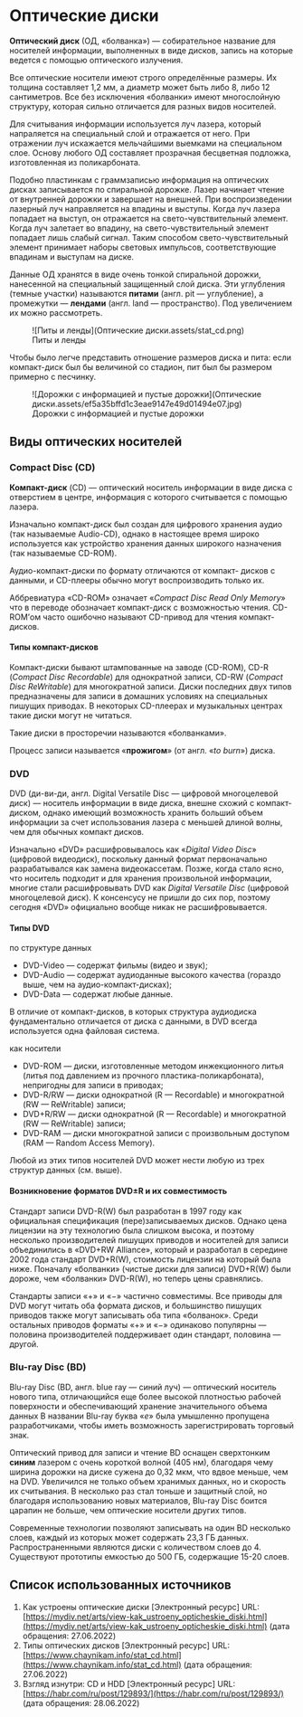 # Оптические диски

**Оптический диск** (ОД, «болванка») — собирательное название для носителей информации, выполненных в виде дисков, запись на которые ведется с помощью оптического излучения. 

Все оптические носители имеют строго определённые размеры. Их толщина составляет 1,2 мм, а диаметр может быть либо 8, либо 12 сантиметров. Все без исключения «болванки» имеют многослойную структуру, которая сильно отличается для разных видов носителей.

Для считывания информации используется луч лазера, который напраляется на специальный слой и отражается от него. При отражении луч искажается мельчайшими выемками на специальном слое. Основу любого ОД составляет прозрачная бесцветная подложка, изготовленная из поликарбоната. 

Подобно пластинкам с граммзаписью информация на оптических дисках записывается по спиральной дорожке. Лазер начинает чтение от внутренней дорожки и завершает на внешней. При воспроизведении лазерный луч направляется на впадины и выступы. Когда луч лазера попадает на выступ, он отражается на свето-чувствительный элемент. Когда луч залетает во впадину, на свето-чувствительный элемент попадает лишь слабый сигнал. Таким способом свето-чувствительный элемент принимает наборы световых импульсов, соответствующие впадинам и выступам на диске.

Данные ОД хранятся в виде очень тонкой спиральной дорожки, нанесенной на специальный защищенный слой диска. Эти углубления (темные участки) называются **питами** (англ. pit — углубление), а промежутки — **лендами** (англ. land — пространство). Под увеличением их можно рассмотреть.

<figure markdown>
  ![Питы и ленды](Оптические диски.assets/stat_cd.png)
  <figcaption>Питы и ленды</figcaption>
</figure>

Чтобы было легче представить отношение размеров диска и пита: если компакт-диск был бы величиной со стадион, пит был бы размером примерно с песчинку.

<figure markdown>
  ![Дорожки с информацией и пустые дорожки](Оптические диски.assets/ef5a35bffd1c3eae9147e49d01494e07.jpg)
  <figcaption>Дорожки с информацией и пустые дорожки</figcaption>
</figure>

## Виды оптических носителей

### Compact Disc (CD)

**Компакт-диск** (CD) — оптический носитель информации в виде диска с отверстием в центре, информация с которого считывается с помощью лазера. 

Изначально компакт-диск был создан для цифрового хранения аудио (так называемые Audio-CD), однако в настоящее время широко используется как устройство хранения данных широкого назначения (так называемые CD-ROM).

Аудио-компакт-диски по формату отличаются от компакт-
дисков с данными, и CD-плееры обычно могут воспроизводить только их.

Аббревиатура «CD-ROM» означает «*Compact Disc Read Only Memory*» что в переводе обозначает компакт-диск с возможностью чтения. CD-ROM’ом часто ошибочно
называют CD-привод для чтения компакт-дисков.

#### Типы компакт-дисков

Компакт-диски бывают штампованные на заводе (CD-ROM), CD-R (*Compact Disc Recordable*) для однократной записи, CD-RW (*Compact Disc ReWritable*) для многократной записи. Диски последних двух типов предназначены для записи в домашних условиях на специальных пишущих приводах. В некоторых CD-плеерах и музыкальных центрах такие диски могут не читаться.

Такие диски в просторечии называются «болванками».

Процесс записи называется «**прожигом**» (от англ. «*to burn*») диска.

### DVD

DVD (ди-ви-ди, англ. Digital Versatile Disc — цифровой многоцелевой диск) — носитель информации в виде диска, внешне схожий с компакт-диском, однако имеющий возможность хранить больший объем информации за счет использования лазера с меньшей длиной волны, чем для обычных компакт дисков.

Изначально «DVD» расшифровывалось как «*Digital Video Disc*» (цифровой видеодиск), поскольку данный формат первоначально разрабатывался как замена видеокассетам. Позже, когда стало ясно, что носитель подходит и для хранения произвольной информации, многие стали расшифровывать DVD как *Digital Versatile Disc* (цифровой многоцелевой диск). К консенсусу не пришли до сих пор, поэтому сегодня «DVD» официально вообще никак не расшифровывается.

#### Типы DVD

по структуре данных

- DVD-Video — содержат фильмы (видео и звук);
- DVD-Audio — содержат аудиоданные высокого качества (гораздо выше, чем на аудио-компакт-дисках);
- DVD-Data — содержат любые данные.

В отличие от компакт-дисков, в которых структура аудиодиска фундаментально отличается от диска с данными, в DVD всегда используется одна файловая система.

как носители

- DVD-ROM — диски, изготовленные методом инжекционного литья (литья под давлением из прочного пластика-поликарбоната), непригодны для записи в приводах;
- DVD-R/RW — диски однократной (R — Recordable) и многократной (RW — ReWritable) записи;
- DVD+R/RW — диски однократной (R — Recordable) и многократной (RW — ReWritable) записи;
- DVD-RAM — диски многократной записи с произвольным доступом (RAM — Random Access Memory).

Любой из этих типов носителей DVD может нести любую из трех структур данных (см. выше).

#### Возникновение форматов DVD$\pm$R и их совместимость

Стандарт записи DVD-R(W) был разработан в 1997 году как официальная спецификация (пере)записываемых дисков. Однако цена лицензии на эту технологию была слишком высока, и поэтому несколько производителей пишущих приводов и носителей для записи объединились в «DVD+RW Alliance», который и разработал в середине 2002 года стандарт DVD+R(W), стоимость лицензии на который была ниже. Поначалу «болванки» (чистые диски для записи) DVD+R(W) были дороже, чем «болванки» DVD-R(W), но теперь цены сравнялись.

Стандарты записи «$+$» и «$-$» частично совместимы. Все приводы для DVD могут читать оба формата дисков, и большинство пишущих приводов также могут записывать оба типа «болванок». Среди остальных приводов форматы «$+$» и «$-$» одинаково
популярны — половина производителей поддерживает один стандарт, половина — другой.

### Blu-ray Disc (BD)

Blu-ray Disc (BD, англ. blue ray — синий луч) — оптический носитель нового типа, отличающийся еще более высокой плотностью рабочей поверхности и обеспечивающий хранение значительного объема данных В названии Blu-ray буква «*e*» была умышленно пропущена разработчиками, чтобы иметь возможность зарегистрировать торговый знак.

Оптический привод для записи и чтение BD оснащен сверхтонким **синим** лазером с очень короткой волной (405 нм), благодаря чему ширина дорожки на диске сужена до 0,32 мкм, что вдвое меньше, чем на DVD. Увеличился не только объем хранимых данных, но и скорость их считывания. В несколько раз стал тоньше и защитный слой, но благодаря использованию новых материалов, Blu-ray Disc боится царапин не больше, чем оптические носители других типов.

Современные технологии позволяют записывать на один BD несколько слоев, каждый из которых может содержать 23,3 ГБ данных. Распространенными являются диски с количеством слоев до 4. Существуют прототипы емкостью до 500 ГБ, содержащие 15-20 слоев.

## Список использованных источников

1. Как устроены оптические диски [Электронный ресурс] URL:[https://mydiv.net/arts/view-kak_ustroeny_opticheskie_diski.html](https://mydiv.net/arts/view-kak_ustroeny_opticheskie_diski.html) (дата обращения: 27.06.2022)
1. Типы оптических дисков [Электронный ресурс] URL:[https://www.chaynikam.info/stat_cd.html](https://www.chaynikam.info/stat_cd.html) (дата обращения: 27.06.2022)
1. Взгляд изнутри: CD и HDD [Электронный ресурс] URL:[https://habr.com/ru/post/129893/](https://habr.com/ru/post/129893/) (дата обращения: 28.06.2022)